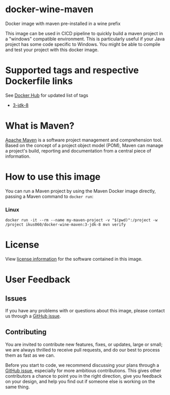 # docker-wine-maven
Docker image with maven pre-installed in a wine prefix

This image can be used in CICD pipeline to quickly build a maven project in a "windows" compatible environment. This is particularly useful if your Java project has some code specific to Windows. You might be able to compile and test your project with this docker image.

# Supported tags and respective Dockerfile links

See [Docker Hub](https://hub.docker.com/repository/docker/ikus060/docker-wine-maven) for updated list of tags

* [3-jdk-8](https://github.com/ikus060/docker-wine-maven/blob/master/jdk-8/Dockerfile)

# What is Maven?

[Apache Maven](http://maven.apache.org) is a software project management and comprehension tool.
Based on the concept of a project object model (POM),
Maven can manage a project's build,
reporting and documentation from a central piece of information.

# How to use this image

You can run a Maven project by using the Maven Docker image directly,
passing a Maven command to `docker run`:

### Linux

    docker run -it --rm --name my-maven-project -v "$(pwd)":/project -w /project ikus060/docker-wine-maven:3-jdk-8 mvn verify
    
# License

View [license information](https://www.apache.org/licenses/) for the software contained in this image.


# User Feedback

## Issues

If you have any problems with or questions about this image, please contact us
through a [GitHub issue](https://github.com/ikus060/docker-wine-maven/issues).

## Contributing

You are invited to contribute new features, fixes, or updates, large or small; we are always thrilled to receive pull requests, and do our best to process them as fast as we can.

Before you start to code, we recommend discussing your plans through a [GitHub issue](https://github.com/ikus060/docker-wine-maven/issues),
especially for more ambitious contributions.
This gives other contributors a chance to point you in the right direction,
give you feedback on your design, and help you find out if someone else is working on the same thing.
